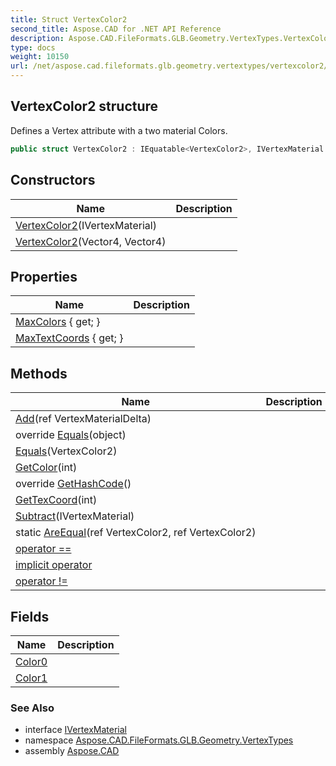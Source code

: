 ```yaml
---
title: Struct VertexColor2
second_title: Aspose.CAD for .NET API Reference
description: Aspose.CAD.FileFormats.GLB.Geometry.VertexTypes.VertexColor2 struct. Defines a Vertex attribute with a two material Colors
type: docs
weight: 10150
url: /net/aspose.cad.fileformats.glb.geometry.vertextypes/vertexcolor2/
---
```

## VertexColor2 structure

Defines a Vertex attribute with a two material Colors.

```csharp
public struct VertexColor2 : IEquatable<VertexColor2>, IVertexMaterial
```

## Constructors

| Name | Description |
| --- | --- |
| [VertexColor2](vertexcolor2/#constructor)(IVertexMaterial) |  |
| [VertexColor2](vertexcolor2/#constructor_1)(Vector4, Vector4) |  |

## Properties

| Name | Description |
| --- | --- |
| [MaxColors](../../aspose.cad.fileformats.glb.geometry.vertextypes/vertexcolor2/maxcolors/) { get; } |  |
| [MaxTextCoords](../../aspose.cad.fileformats.glb.geometry.vertextypes/vertexcolor2/maxtextcoords/) { get; } |  |

## Methods

| Name | Description |
| --- | --- |
| [Add](../../aspose.cad.fileformats.glb.geometry.vertextypes/vertexcolor2/add/)(ref VertexMaterialDelta) |  |
| override [Equals](../../aspose.cad.fileformats.glb.geometry.vertextypes/vertexcolor2/equals/#equals_1)(object) |  |
| [Equals](../../aspose.cad.fileformats.glb.geometry.vertextypes/vertexcolor2/equals/#equals)(VertexColor2) |  |
| [GetColor](../../aspose.cad.fileformats.glb.geometry.vertextypes/vertexcolor2/getcolor/)(int) |  |
| override [GetHashCode](../../aspose.cad.fileformats.glb.geometry.vertextypes/vertexcolor2/gethashcode/)() |  |
| [GetTexCoord](../../aspose.cad.fileformats.glb.geometry.vertextypes/vertexcolor2/gettexcoord/)(int) |  |
| [Subtract](../../aspose.cad.fileformats.glb.geometry.vertextypes/vertexcolor2/subtract/)(IVertexMaterial) |  |
| static [AreEqual](../../aspose.cad.fileformats.glb.geometry.vertextypes/vertexcolor2/areequal/)(ref VertexColor2, ref VertexColor2) |  |
| [operator ==](../../aspose.cad.fileformats.glb.geometry.vertextypes/vertexcolor2/op_equality/) |  |
| [implicit operator](../../aspose.cad.fileformats.glb.geometry.vertextypes/vertexcolor2/op_implicit/) |  |
| [operator !=](../../aspose.cad.fileformats.glb.geometry.vertextypes/vertexcolor2/op_inequality/) |  |

## Fields

| Name | Description |
| --- | --- |
| [Color0](../../aspose.cad.fileformats.glb.geometry.vertextypes/vertexcolor2/color0/) |  |
| [Color1](../../aspose.cad.fileformats.glb.geometry.vertextypes/vertexcolor2/color1/) |  |

### See Also

* interface [IVertexMaterial](../ivertexmaterial/)
* namespace [Aspose.CAD.FileFormats.GLB.Geometry.VertexTypes](../../aspose.cad.fileformats.glb.geometry.vertextypes/)
* assembly [Aspose.CAD](../../)


